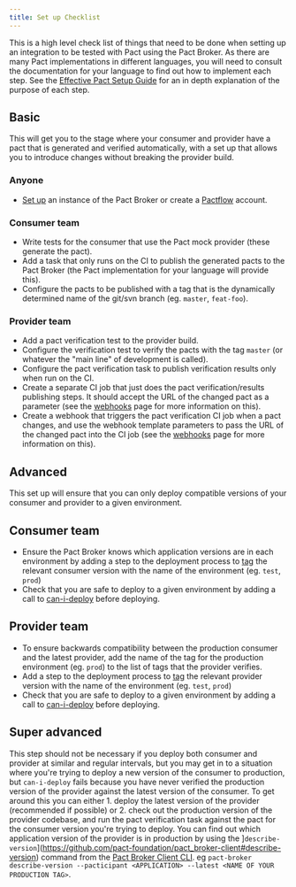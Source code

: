 ```yaml
---
title: Set up Checklist
---
```


This is a high level check list of things that need to be done when setting up an integration to be tested with Pact using the Pact Broker. As there are many Pact implementations in different languages, you will need to consult the documentation for your language to find out how to implement each step. See the [Effective Pact Setup Guide](/pact_nirvana) for an in depth explanation of the purpose of each step.

## Basic

This will get you to the stage where your consumer and provider have a pact that is generated and verified automatically, with a set up that allows you to introduce changes without breaking the provider build.

### Anyone

* [Set up](https://github.com/pact-foundation/pact_broker#for-reals) an instance of the Pact Broker or create a [Pactflow](https://pactflow.io/pricing/?utm_source=ossdocs&utm_campaign=pact_broker_set_up_checklist) account.

### Consumer team

* Write tests for the consumer that use the Pact mock provider \(these generate the pact\).
* Add a task that only runs on the CI to publish the generated pacts to the Pact Broker \(the Pact implementation for your language will provide this\).
* Configure the pacts to be published with a tag that is the dynamically determined name of the git/svn branch \(eg. `master`, `feat-foo`\).

### Provider team

* Add a pact verification test to the provider build.
* Configure the verification test to verify the pacts with the tag `master` \(or whatever the "main line" of development is called\).
* Configure the pact verification task to publish verification results only when run on the CI.
* Create a separate CI job that just does the pact verification/results publishing steps. It should accept the URL of the changed pact as a parameter \(see the [webhooks](/pact_broker/advanced_topics/webhooks/) page for more information on this\).
* Create a webhook that triggers the pact verification CI job when a pact changes, and use the webhook template parameters to pass the URL of the changed pact into the CI job \(see the [webhooks](/pact_broker/advanced_topics/webhooks/) page for more information on this\).

## Advanced

This set up will ensure that you can only deploy compatible versions of your consumer and provider to a given environment.

## Consumer team

* Ensure the Pact Broker knows which application versions are in each environment by adding a step to the deployment process to [tag](/pact_broker/tags#after-deploying-to-an-environment) the relevant consumer version with the name of the environment \(eg. `test`, `prod`\)
* Check that you are safe to deploy to a given environment by adding a call to [can-i-deploy](/pact_broker/can_i_deploy) before deploying.

## Provider team

* To ensure backwards compatibility between the production consumer and the latest provider, add the name of the tag for the production environment \(eg. `prod`\) to the list of tags that the provider verifies.
* Add a step to the deployment process to [tag](/pact_broker/tags#after-deploying-to-an-environment) the relevant provider version with the name of the environment \(eg. `test`, `prod`\)
* Check that you are safe to deploy to a given environment by adding a call to [can-i-deploy](/pact_broker/can_i_deploy) before deploying.

## Super advanced

This step should not be necessary if you deploy both consumer and provider at similar and regular intervals, but you may get in to a situation where you're trying to deploy a new version of the consumer to production, but `can-i-deploy` fails because you have never verified the production version of the provider against the latest version of the consumer. To get around this you can either 1. deploy the latest version of the provider \(recommended if possible\) or 2. check out the production version of the provider codebase, and run the pact verification task against the pact for the consumer version you're trying to deploy. You can find out which application version of the provider is in production by using the ]`describe-version`](https://github.com/pact-foundation/pact_broker-client#describe-version) command from the [Pact Broker Client CLI](pact_broker/pact_broker_client_cli). eg `pact-broker describe-version --pacticipant <APPLICATION> --latest <NAME OF YOUR PRODUCTION TAG>`.

